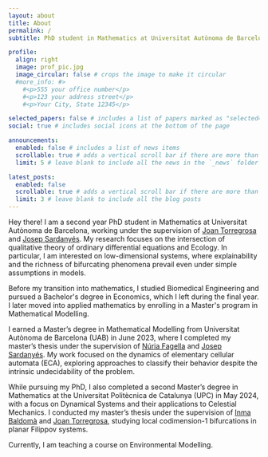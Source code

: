 ```yaml
---
layout: about
title: About
permalink: /
subtitle: PhD student in Mathematics at Universitat Autònoma de Barcelona.

profile:
  align: right
  image: prof_pic.jpg
  image_circular: false # crops the image to make it circular
  #more_info: #>
    #<p>555 your office number</p>
    #<p>123 your address street</p>
    #<p>Your City, State 12345</p>

selected_papers: false # includes a list of papers marked as "selected={true}"
social: true # includes social icons at the bottom of the page

announcements:
  enabled: false # includes a list of news items
  scrollable: true # adds a vertical scroll bar if there are more than 3 news items
  limit: 5 # leave blank to include all the news in the `_news` folder

latest_posts:
  enabled: false
  scrollable: true # adds a vertical scroll bar if there are more than 3 new posts items
  limit: 3 # leave blank to include all the blog posts
---
```

Hey there! I am a second year PhD student in Mathematics at Universitat Autònoma de Barcelona, working under the supervision of [Joan Torregrosa](https://www.gsd.uab.cat/people?controller=member&view=member&id=7) and [Josep Sardanyés](https://sites.google.com/site/nonlineardynamicsevolutionlab/home?authuser=0). My research focuses on the intersection of qualitative theory of ordinary differential equations and Ecology. In particular, I am interested on low-dimensional systems, where explainability and the richness of bifurcating phenomena prevail even under simple assumptions in models. 

Before my transition into mathematics, I studied Biomedical Engineering and pursued a Bachelor's degree in Economics, which I left during the final year. I later moved into applied mathematics by enrolling in a Master's program in Mathematical Modelling.

I earned a Master’s degree in Mathematical Modelling from Universitat Autònoma de Barcelona (UAB) in June 2023, where I completed my master’s thesis under the supervision of [Núria Fagella](https://webgrec.ub.edu/webpages/000006/cas/nfagella.ub.edu.html) and [Josep Sardanyés](https://sites.google.com/site/nonlineardynamicsevolutionlab/home?authuser=0). My work focused on the dynamics of elementary cellular automata (ECA), exploring approaches to classify their behavior despite the intrinsic undecidability of the problem.

While pursuing my PhD, I also completed a second Master’s degree in Mathematics at the Universitat Politècnica de Catalunya (UPC) in May 2024, with a focus on Dynamical Systems and their applications to Celestial Mechanics. I conducted my master’s thesis under the supervision of [Inma Baldomà](https://mat.upc.edu/en/people/immaculada.baldoma) and [Joan Torregrosa](https://www.gsd.uab.cat/people?controller=member&view=member&id=7), studying local codimension-1 bifurcations in planar Filippov systems.

Currently, I am teaching a course on Environmental Modelling.
